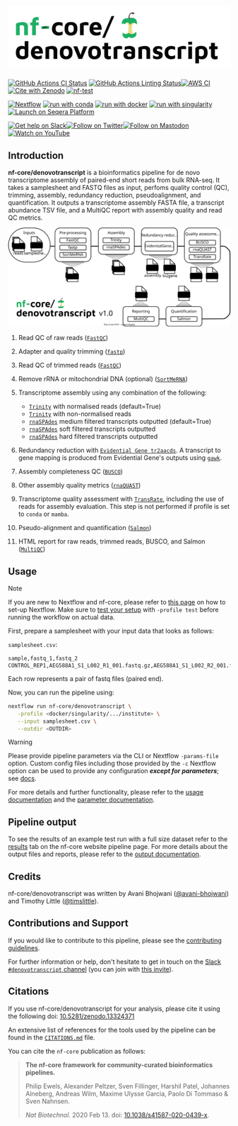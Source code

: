 <h1>
  <picture>
    <source media="(prefers-color-scheme: dark)" srcset="docs/images/nf-core-denovotranscript_logo_dark.png">
    <img alt="nf-core/denovotranscript" src="docs/images/nf-core-denovotranscript_logo_light.png">
  </picture>
</h1>

[![GitHub Actions CI Status](https://github.com/nf-core/denovotranscript/actions/workflows/ci.yml/badge.svg)](https://github.com/nf-core/denovotranscript/actions/workflows/ci.yml)
[![GitHub Actions Linting Status](https://github.com/nf-core/denovotranscript/actions/workflows/linting.yml/badge.svg)](https://github.com/nf-core/denovotranscript/actions/workflows/linting.yml)[![AWS CI](https://img.shields.io/badge/CI%20tests-full%20size-FF9900?labelColor=000000&logo=Amazon%20AWS)](https://nf-co.re/denovotranscript/results)[![Cite with Zenodo](http://img.shields.io/badge/DOI-10.5281/zenodo.13324371?labelColor=000000)](https://doi.org/10.5281/zenodo.13324371)
[![nf-test](https://img.shields.io/badge/unit_tests-nf--test-337ab7.svg)](https://www.nf-test.com)

[![Nextflow](https://img.shields.io/badge/nextflow%20DSL2-%E2%89%A523.04.0-23aa62.svg)](https://www.nextflow.io/)
[![run with conda](http://img.shields.io/badge/run%20with-conda-3EB049?labelColor=000000&logo=anaconda)](https://docs.conda.io/en/latest/)
[![run with docker](https://img.shields.io/badge/run%20with-docker-0db7ed?labelColor=000000&logo=docker)](https://www.docker.com/)
[![run with singularity](https://img.shields.io/badge/run%20with-singularity-1d355c.svg?labelColor=000000)](https://sylabs.io/docs/)
[![Launch on Seqera Platform](https://img.shields.io/badge/Launch%20%F0%9F%9A%80-Seqera%20Platform-%234256e7)](https://cloud.seqera.io/launch?pipeline=https://github.com/nf-core/denovotranscript)

[![Get help on Slack](http://img.shields.io/badge/slack-nf--core%20%23denovotranscript-4A154B?labelColor=000000&logo=slack)](https://nfcore.slack.com/channels/denovotranscript)[![Follow on Twitter](http://img.shields.io/badge/twitter-%40nf__core-1DA1F2?labelColor=000000&logo=twitter)](https://twitter.com/nf_core)[![Follow on Mastodon](https://img.shields.io/badge/mastodon-nf__core-6364ff?labelColor=FFFFFF&logo=mastodon)](https://mstdn.science/@nf_core)[![Watch on YouTube](http://img.shields.io/badge/youtube-nf--core-FF0000?labelColor=000000&logo=youtube)](https://www.youtube.com/c/nf-core)

## Introduction

**nf-core/denovotranscript** is a bioinformatics pipeline for de novo transcriptome assembly of paired-end short reads from bulk RNA-seq. It takes a samplesheet and FASTQ files as input, perfoms quality control (QC), trimming, assembly, redundancy reduction, pseudoalignment, and quantification. It outputs a transcriptome assembly FASTA file, a transcript abundance TSV file, and a MultiQC report with assembly quality and read QC metrics.

![nf-core/transfuse metro map](docs/images/denovotranscript_metro_map.drawio.svg)

1. Read QC of raw reads ([`FastQC`](https://www.bioinformatics.babraham.ac.uk/projects/fastqc/))
2. Adapter and quality trimming ([`fastp`](https://github.com/OpenGene/fastp))
3. Read QC of trimmed reads ([`FastQC`](https://www.bioinformatics.babraham.ac.uk/projects/fastqc/))
4. Remove rRNA or mitochondrial DNA (optional) ([`SortMeRNA`](https://hpc.nih.gov/apps/sortmeRNA.html))
5. Transcriptome assembly using any combination of the following:

   - [`Trinity`](https://github.com/trinityrnaseq/trinityrnaseq/wiki) with normalised reads (default=True)
   - [`Trinity`](https://github.com/trinityrnaseq/trinityrnaseq/wiki) with non-normalised reads
   - [`rnaSPAdes`](https://ablab.github.io/spades/rna.html) medium filtered transcripts outputted (default=True)
   - [`rnaSPAdes`](https://ablab.github.io/spades/rna.html) soft filtered transcripts outputted
   - [`rnaSPAdes`](https://ablab.github.io/spades/rna.html) hard filtered transcripts outputted

6. Redundancy reduction with [`Evidential Gene tr2aacds`](http://arthropods.eugenes.org/EvidentialGene/). A transcript to gene mapping is produced from Evidential Gene's outputs using [`gawk`](https://www.gnu.org/software/gawk/).
7. Assembly completeness QC ([`BUSCO`](https://busco.ezlab.org/))
8. Other assembly quality metrics ([`rnaQUAST`](https://github.com/ablab/rnaquast))
9. Transcriptome quality assessment with [`TransRate`](https://hibberdlab.com/transrate/), including the use of reads for assembly evaluation. This step is not performed if profile is set to `conda` or `mamba`.
10. Pseudo-alignment and quantification ([`Salmon`](https://combine-lab.github.io/salmon/))
11. HTML report for raw reads, trimmed reads, BUSCO, and Salmon ([`MultiQC`](http://multiqc.info/))

## Usage

> [!NOTE]
> If you are new to Nextflow and nf-core, please refer to [this page](https://nf-co.re/docs/usage/installation) on how to set-up Nextflow. Make sure to [test your setup](https://nf-co.re/docs/usage/introduction#how-to-run-a-pipeline) with `-profile test` before running the workflow on actual data.

First, prepare a samplesheet with your input data that looks as follows:

`samplesheet.csv`:

```csv
sample,fastq_1,fastq_2
CONTROL_REP1,AEG588A1_S1_L002_R1_001.fastq.gz,AEG588A1_S1_L002_R2_001.fastq.gz
```

Each row represents a pair of fastq files (paired end).

Now, you can run the pipeline using:

```bash
nextflow run nf-core/denovotranscript \
   -profile <docker/singularity/.../institute> \
   --input samplesheet.csv \
   --outdir <OUTDIR>
```

> [!WARNING]
> Please provide pipeline parameters via the CLI or Nextflow `-params-file` option. Custom config files including those provided by the `-c` Nextflow option can be used to provide any configuration _**except for parameters**_;
> see [docs](https://nf-co.re/usage/configuration#custom-configuration-files).

For more details and further functionality, please refer to the [usage documentation](https://nf-co.re/denovotranscript/usage) and the [parameter documentation](https://nf-co.re/denovotranscript/parameters).

## Pipeline output

To see the results of an example test run with a full size dataset refer to the [results](https://nf-co.re/denovotranscript/results) tab on the nf-core website pipeline page.
For more details about the output files and reports, please refer to the
[output documentation](https://nf-co.re/denovotranscript/output).

## Credits

nf-core/denovotranscript was written by Avani Bhojwani ([@avani-bhojwani](https://github.com/avani-bhojwani/)) and Timothy Little ([@timslittle](https://github.com/timslittle/)).

## Contributions and Support

If you would like to contribute to this pipeline, please see the [contributing guidelines](.github/CONTRIBUTING.md).

For further information or help, don't hesitate to get in touch on the [Slack `#denovotranscript` channel](https://nfcore.slack.com/channels/denovotranscript) (you can join with [this invite](https://nf-co.re/join/slack)).

## Citations

If you use nf-core/denovotranscript for your analysis, please cite it using the following doi: [10.5281/zenodo.13324371](https://doi.org/10.5281/zenodo.13324371)

An extensive list of references for the tools used by the pipeline can be found in the [`CITATIONS.md`](CITATIONS.md) file.

You can cite the `nf-core` publication as follows:

> **The nf-core framework for community-curated bioinformatics pipelines.**
>
> Philip Ewels, Alexander Peltzer, Sven Fillinger, Harshil Patel, Johannes Alneberg, Andreas Wilm, Maxime Ulysse Garcia, Paolo Di Tommaso & Sven Nahnsen.
>
> _Nat Biotechnol._ 2020 Feb 13. doi: [10.1038/s41587-020-0439-x](https://dx.doi.org/10.1038/s41587-020-0439-x).

